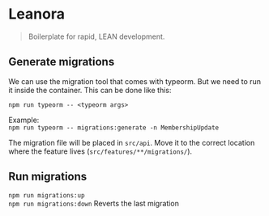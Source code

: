 # Leanora
> Boilerplate for rapid, LEAN development.

## Generate migrations
We can use the migration tool that comes with typeorm. But we need to run it
inside the container. This can be done like this:

`npm run typeorm -- <typeorm args>`

Example:<br>
`npm run typeorm -- migrations:generate -n MembershipUpdate`

The migration file will be placed in `src/api`. Move it to the correct location
where the feature lives (`src/features/**/migrations/`).

## Run migrations
`npm run migrations:up`<br>
`npm run migrations:down` Reverts the last migration
